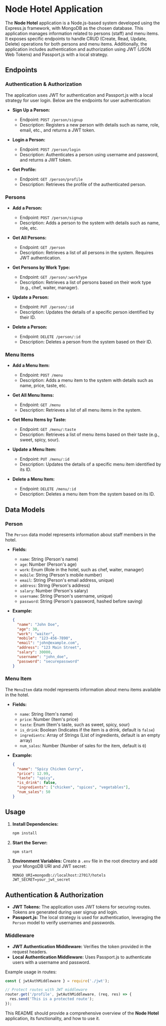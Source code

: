 # Node Hotel Application

The **Node Hotel** application is a Node.js-based system developed using the Express.js framework, with MongoDB as the chosen database. This application manages information related to persons (staff) and menu items. It exposes specific endpoints to handle CRUD (Create, Read, Update, Delete) operations for both persons and menu items. Additionally, the application includes authentication and authorization using JWT (JSON Web Tokens) and Passport.js with a local strategy.

## Endpoints

### Authentication & Authorization

The application uses JWT for authentication and Passport.js with a local strategy for user login. Below are the endpoints for user authentication:

- **Sign Up a Person:**
  - Endpoint: `POST /person/signup`
  - Description: Registers a new person with details such as name, role, email, etc., and returns a JWT token.

- **Login a Person:**
  - Endpoint: `POST /person/login`
  - Description: Authenticates a person using username and password, and returns a JWT token.

- **Get Profile:**
  - Endpoint: `GET /person/profile`
  - Description: Retrieves the profile of the authenticated person.

### Persons
- **Add a Person:**
  - Endpoint: `POST /person/signup`
  - Description: Adds a person to the system with details such as name, role, etc.

- **Get All Persons:**
  - Endpoint: `GET /person`
  - Description: Retrieves a list of all persons in the system. Requires JWT authentication.

- **Get Persons by Work Type:**
  - Endpoint: `GET /person/:workType`
  - Description: Retrieves a list of persons based on their work type (e.g., chef, waiter, manager).

- **Update a Person:**
  - Endpoint: `PUT /person/:id`
  - Description: Updates the details of a specific person identified by their ID.

- **Delete a Person:**
  - Endpoint: `DELETE /person/:id`
  - Description: Deletes a person from the system based on their ID.

### Menu Items
- **Add a Menu Item:**
  - Endpoint: `POST /menu`
  - Description: Adds a menu item to the system with details such as name, price, taste, etc.

- **Get All Menu Items:**
  - Endpoint: `GET /menu`
  - Description: Retrieves a list of all menu items in the system.

- **Get Menu Items by Taste:**
  - Endpoint: `GET /menu/:taste`
  - Description: Retrieves a list of menu items based on their taste (e.g., sweet, spicy, sour).

- **Update a Menu Item:**
  - Endpoint: `PUT /menu/:id`
  - Description: Updates the details of a specific menu item identified by its ID.

- **Delete a Menu Item:**
  - Endpoint: `DELETE /menu/:id`
  - Description: Deletes a menu item from the system based on its ID.

## Data Models

### Person
The `Person` data model represents information about staff members in the hotel.

- **Fields:**
  - `name`: String (Person's name)
  - `age`: Number (Person's age)
  - `work`: Enum (Role in the hotel, such as chef, waiter, manager)
  - `mobile`: String (Person's mobile number)
  - `email`: String (Person's email address, unique)
  - `address`: String (Person's address)
  - `salary`: Number (Person's salary)
  - `username`: String (Person's username, unique)
  - `password`: String (Person's password, hashed before saving)

- **Example:**
  ```json
  {
    "name": "John Doe",
    "age": 30,
    "work": "waiter",
    "mobile": "123-456-7890",
    "email": "john@example.com",
    "address": "123 Main Street",
    "salary": 30000,
    "username": "john_doe",
    "password": "securepassword"
  }
  ```

### Menu Item
The `MenuItem` data model represents information about menu items available in the hotel.

- **Fields:**
  - `name`: String (Item's name)
  - `price`: Number (Item's price)
  - `taste`: Enum (Item's taste, such as sweet, spicy, sour)
  - `is_drink`: Boolean (Indicates if the item is a drink, default is `false`)
  - `ingredients`: Array of Strings (List of ingredients, default is an empty array)
  - `num_sales`: Number (Number of sales for the item, default is `0`)

- **Example:**
  ```json
  {
    "name": "Spicy Chicken Curry",
    "price": 12.99,
    "taste": "spicy",
    "is_drink": false,
    "ingredients": ["chicken", "spices", "vegetables"],
    "num_sales": 50
  }
  ```

## Usage

1. **Install Dependencies:**
   ```bash
   npm install
   ```

2. **Start the Server:**
   ```bash
   npm start
   ```

3. **Environment Variables:**
   Create a `.env` file in the root directory and add your MongoDB URI and JWT secret:
   ```env
   MONGO_URI=mongodb://localhost:27017/hotels
   JWT_SECRET=your_jwt_secret
   ```

## Authentication & Authorization
- **JWT Tokens:** The application uses JWT tokens for securing routes. Tokens are generated during user signup and login.
- **Passport.js:** The local strategy is used for authentication, leveraging the `Person` model to verify usernames and passwords.

### Middleware

- **JWT Authentication Middleware:** Verifies the token provided in the request headers.
- **Local Authentication Middleware:** Uses Passport.js to authenticate users with a username and password.

Example usage in routes:

```javascript
const { jwtAuthMiddleware } = require('./jwt');

// Protect routes with JWT middleware
router.get('/profile', jwtAuthMiddleware, (req, res) => {
  res.send('This is a protected route');
});
```

This README should provide a comprehensive overview of the **Node Hotel** application, its functionality, and how to use it.
